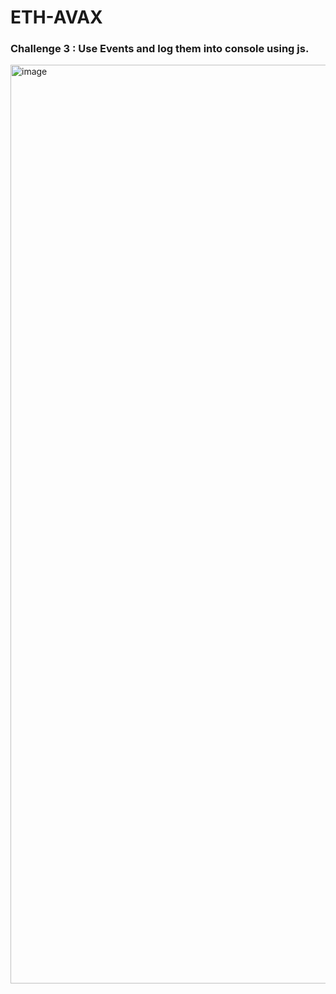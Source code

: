# ETH-AVAX

### Challenge 3 : Use Events and log them into console using js.

<img width="1470" alt="image" src="https://github.com/PradeepSahhu/AVAX-Intermediate/assets/94203408/309839ac-8209-4df8-abbd-98a40509707f">
